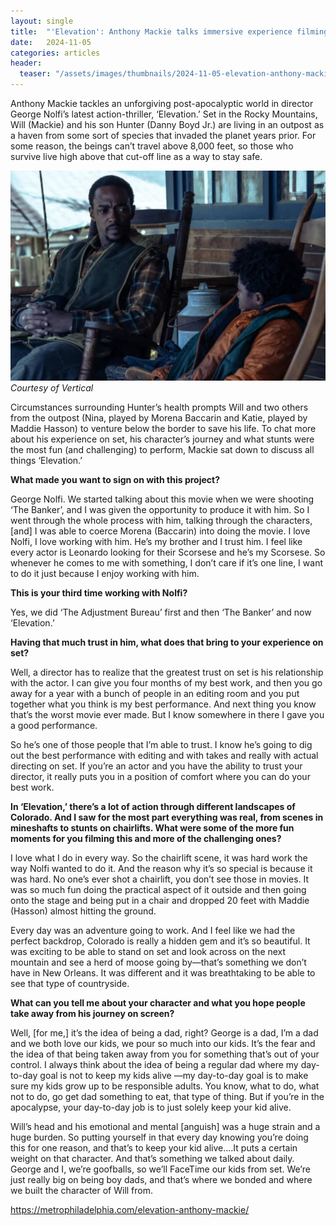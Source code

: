 ```yaml
---
layout: single
title:  "'Elevation': Anthony Mackie talks immersive experience filming new action-thriller"
date:   2024-11-05
categories: articles
header:
  teaser: "/assets/images/thumbnails/2024-11-05-elevation-anthony-mackie.jpg"
---
```


Anthony Mackie tackles an unforgiving post-apocalyptic world in director George Nolfi’s latest action-thriller, ‘Elevation.’ Set in the Rocky Mountains, Will (Mackie) and his son Hunter (Danny Boyd Jr.) are living in an outpost as a haven from some sort of species that invaded the planet years prior. For some reason, the beings can’t travel above 8,000 feet, so those who survive live high above that cut-off line as a way to stay safe.

![Anthony Mackie in Elevation](/assets/images/thumbnails/2024-11-05-elevation-anthony-mackie.jpg)
_Courtesy of Vertical_

Circumstances surrounding Hunter’s health prompts Will and two others from the outpost (Nina, played by Morena Baccarin and Katie, played by Maddie Hasson) to venture below the border to save his life. To chat more about his experience on set, his character’s journey and what stunts were the most fun (and challenging) to perform, Mackie sat down to discuss all things ‘Elevation.’

**What made you want to sign on with this project?**

George Nolfi. We started talking about this movie when we were shooting ‘The Banker’, and I was given the opportunity to produce it with him. So I went through the whole process with him, talking through the characters, [and] I was able to coerce Morena (Baccarin) into doing the movie. I love Nolfi, I love working with him. He’s my brother and I trust him. I feel like every actor is Leonardo looking for their Scorsese and he’s my Scorsese. So whenever he comes to me with something, I don’t care if it’s one line, I want to do it just because I enjoy working with him.

**This is your third time working with Nolfi?**

Yes, we did ‘The Adjustment Bureau’ first and then ‘The Banker’ and now ‘Elevation.’

**Having that much trust in him, what does that bring to your experience on set?**

Well, a director has to realize that the greatest trust on set is his relationship with the actor. I can give you four months of my best work, and then you go away for a year with a bunch of people in an editing room and you put together what you think is my best performance. And next thing you know that’s the worst movie ever made. But I know somewhere in there I gave you a good performance.

So he’s one of those people that I’m able to trust. I know he’s going to dig out the best performance with editing and with takes and really with actual directing on set. If you’re an actor and you have the ability to trust your director, it really puts you in a position of comfort where you can do your best work.

**In ‘Elevation,’ there’s a lot of action through different landscapes of Colorado. And I saw for the most part everything was real, from scenes in mineshafts to stunts on chairlifts. What were some of the more fun moments for you filming this and more of the challenging ones?**

I love what I do in every way. So the chairlift scene, it was hard work the way Nolfi wanted to do it. And the reason why it’s so special is because it was hard. No one’s ever shot a chairlift, you don’t see those in movies. It was so much fun doing the practical aspect of it outside and then going onto the stage and being put in a chair and dropped 20 feet with Maddie (Hasson) almost hitting the ground.

Every day was an adventure going to work. And I feel like we had the perfect backdrop, Colorado is really a hidden gem and it’s so beautiful. It was exciting to be able to stand on set and look across on the next mountain and see a herd of moose going by—that’s something we don’t have in New Orleans. It was different and it was breathtaking to be able to see that type of countryside.

**What can you tell me about your character and what you hope people take away from his journey on screen?**

Well, [for me,] it’s the idea of being a dad, right? George is a dad, I’m a dad and we both love our kids, we pour so much into our kids. It’s the fear and the idea of that being taken away from you for something that’s out of your control. I always think about the idea of being a regular dad where my day-to-day goal is not to keep my kids alive —my day-to-day goal is to make sure my kids grow up to be responsible adults. You know, what to do, what not to do, go get dad something to eat, that type of thing. But if you’re in the apocalypse, your day-to-day job is to just solely keep your kid alive.

Will’s head and his emotional and mental [anguish] was a huge strain and a huge burden. So putting yourself in that every day knowing you’re doing this for one reason, and that’s to keep your kid alive….It puts a certain weight on that character. And that’s something we talked about daily. George and I, we’re goofballs, so we’ll FaceTime our kids from set. We’re just really big on being boy dads, and that’s where we bonded and where we built the character of Will from.

https://metrophiladelphia.com/elevation-anthony-mackie/

